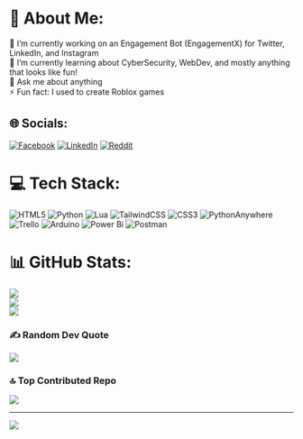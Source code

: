 # 💫 About Me:
🔭 I’m currently working on an Engagement Bot (EngagementX) for Twitter, LinkedIn, and Instagram<br>🌱 I’m currently learning about CyberSecurity, WebDev, and mostly anything that looks like fun!<br>💬 Ask me about anything<br>⚡ Fun fact: I used to create Roblox games


## 🌐 Socials:
[![Facebook](https://img.shields.io/badge/Facebook-%231877F2.svg?logo=Facebook&logoColor=white)](https://www.facebook.com/aaronart.asperilla) [![LinkedIn](https://img.shields.io/badge/LinkedIn-%230077B5.svg?logo=linkedin&logoColor=white)](https://www.linkedin.com/in/aaron-art-asperilla-4244b017a/) [![Reddit](https://img.shields.io/badge/Reddit-%23FF4500.svg?logo=Reddit&logoColor=white)](https://reddit.com/user/Seiyjiji) 

# 💻 Tech Stack:
![HTML5](https://img.shields.io/badge/html5-%23E34F26.svg?style=for-the-badge&logo=html5&logoColor=white) ![Python](https://img.shields.io/badge/python-3670A0?style=for-the-badge&logo=python&logoColor=ffdd54) ![Lua](https://img.shields.io/badge/lua-%232C2D72.svg?style=for-the-badge&logo=lua&logoColor=white) ![TailwindCSS](https://img.shields.io/badge/tailwindcss-%2338B2AC.svg?style=for-the-badge&logo=tailwind-css&logoColor=white) ![CSS3](https://img.shields.io/badge/css3-%231572B6.svg?style=for-the-badge&logo=css3&logoColor=white) ![PythonAnywhere](https://img.shields.io/badge/pythonanywhere-%232F9FD7.svg?style=for-the-badge&logo=pythonanywhere&logoColor=151515) ![Trello](https://img.shields.io/badge/Trello-%23026AA7.svg?style=for-the-badge&logo=Trello&logoColor=white) ![Arduino](https://img.shields.io/badge/-Arduino-00979D?style=for-the-badge&logo=Arduino&logoColor=white) ![Power Bi](https://img.shields.io/badge/power_bi-F2C811?style=for-the-badge&logo=powerbi&logoColor=black) ![Postman](https://img.shields.io/badge/Postman-FF6C37?style=for-the-badge&logo=postman&logoColor=white)
# 📊 GitHub Stats:
![](https://github-readme-stats.vercel.app/api?username=SeiynJie&theme=dark&hide_border=false&include_all_commits=true&count_private=true)<br/>
![](https://github-readme-streak-stats.herokuapp.com/?user=SeiynJie&theme=dark&hide_border=false)<br/>
![](https://github-readme-stats.vercel.app/api/top-langs/?username=SeiynJie&theme=dark&hide_border=false&include_all_commits=true&count_private=true&layout=compact)

### ✍️ Random Dev Quote
![](https://quotes-github-readme.vercel.app/api?type=horizontal&theme=radical)

### 🔝 Top Contributed Repo
![](https://github-contributor-stats.vercel.app/api?username=SeiynJie&limit=5&theme=dark&combine_all_yearly_contributions=true)

---
[![](https://visitcount.itsvg.in/api?id=SeiynJie&icon=5&color=2)](https://visitcount.itsvg.in)

<!-- Proudly created with GPRM ( https://gprm.itsvg.in ) -->
